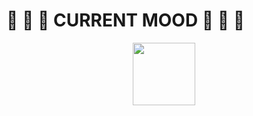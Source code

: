 <h1>
  	🐸 🐸 🐸 CURRENT MOOD 🐸	🐸 🐸
</h1>
<div id="header" align="center">
  <img src="https://media.giphy.com/media/12WhkSmwGOGIUM/giphy.gif" width="100"/>
</div>
